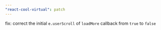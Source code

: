 ```yaml
---
"react-cool-virtual": patch
---
```


fix: correct the initial `e.userScroll` of `loadMore` callback from `true` to `false`

